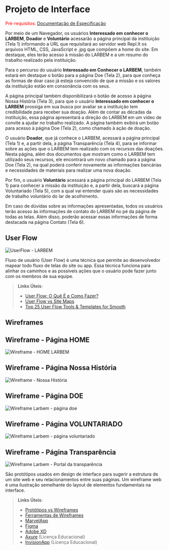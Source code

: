 
# Projeto de Interface

<span style="color:red">Pré-requisitos: <a href="02-Especificação do Projeto.md"> Documentação de Especificação</a></span>

Por meio de um Navegador, os usuários **Interessado em conhecer o LARBEM**, **Doador** e **Voluntário** acessarão a página principal da instituição (Tela 1) informando a URL que requisitará ao servidor web Repl.It os arquivos HTML, CSS, JavaScript e .jpg que compõem a home do site. Em destaque, eles terão acesso à missão do LARBEM e a um resumo do trabalho realizado pela instituição.

Para o percurso do usuário **Interessado em Conhecer o LARBEM**, também estará em destaque o botão para a página Doe (Tela 2), para que conheça as formas de doar caso já esteja convencido de que a missão e os valores da instituição estão em consonância com os seus.

A página principal também disponibilizará o botão de acesso à página Nossa História (Tela 3), para que o usuário **Interessado em conhecer o LARBEM** prossiga em sua busca por avaliar se a instituição tem credibilidade para receber sua doação. Além de contar as décadas da instituição, essa página apresentará a direção do LARBEM em um vídeo de convite a ajudar no trabalho realizado. A página também exibirá um botão para acesso à página Doe (Tela 2), como chamado à ação de doação.

O usuário **Doador**, que já conhece o LARBEM, acessará a página principal (Tela 1) e, a partir dela, a página Transparência (Tela 4), para se informar sobre as ações que o LARBEM tem realizado com os recursos das doações. Nesta página, além dos documentos que mostram como o LARBEM tem utilizado seus recursos, ele encontrará um novo chamado para a página Doe (Tela 2), na qual poderá conferir novamente as informações bancárias e necessidades de materiais para realizar uma nova doação.

Por fim, o usuário **Voluntário** acessará a página principal do LARBEM (Tela 1) para conhecer a missão da instituição e, a partir dela, buscará a página Voluntariado (Tela 5), com a qual vai entender quais são as necessidades de trabalho voluntário do lar de acolhimento.

Em caso de dúvidas sobre as informações apresentadas, todos os usuários terão acesso às informações de contato do LARBEM no pé da página de todas as telas. Além disso, poderão acessar essas informações de forma destacada na página Contato (Tela 6).

## User Flow

![UserFlow - LARBEM](img/UserflowLARBEMv.1.jpg)


Fluxo de usuário (User Flow) é uma técnica que permite ao desenvolvedor mapear todo fluxo de telas do site ou app. Essa técnica funciona para alinhar os caminhos e as possíveis ações que o usuário pode fazer junto com os membros de sua equipe.

> **Links Úteis**:
> - [User Flow: O Quê É e Como Fazer?](https://medium.com/7bits/fluxo-de-usu%C3%A1rio-user-flow-o-que-%C3%A9-como-fazer-79d965872534)
> - [User Flow vs Site Maps](http://designr.com.br/sitemap-e-user-flow-quais-as-diferencas-e-quando-usar-cada-um/)
> - [Top 25 User Flow Tools & Templates for Smooth](https://www.mockplus.com/blog/post/user-flow-tools)


## Wireframes

## Wireframe - Página HOME
![Wireframe - HOME LARBEM](https://github.com/ICEI-PUC-Minas-PMV-SI/pmv-si-2021-1-e1-proj-web-t1-larbem/blob/d16c1e6d267cefa00cb1f3113c114e5e065b6846/docs/img/Wireframe%20-%20HOME%20LARBEM.png)

## Wireframe - Página Nossa História
![Wireframe - Nossa História](https://github.com/ICEI-PUC-Minas-PMV-SI/pmv-si-2021-1-e1-proj-web-t1-larbem/blob/main/docs/img/Wireframe%20-%20Nossa%20Hist%C3%B3ria.png)

## Wireframe - Página DOE
![Wireframe Larbem - página doe](https://github.com/ICEI-PUC-Minas-PMV-SI/pmv-si-2021-1-e1-proj-web-t1-larbem/blob/main/docs/img/Wireframe%20Larbem%20(1).png)

## Wireframe - Página VOLUNTARIADO
![Wireframe Larbem - página voluntariado](img/WireframeVoluntariado3.jpg)

## Wireframe - Página Transparência
![Wireframe Larbem - Portal da transparência](https://github.com/ICEI-PUC-Minas-PMV-SI/pmv-si-2021-1-e1-proj-web-t1-larbem/blob/main/docs/img/Wireframe%20-%20Portal%20da%20Transpar%C3%AAncia.png)

São protótipos usados em design de interface para sugerir a estrutura de um site web e seu relacionamentos entre suas páginas. Um wireframe web é uma ilustração semelhante do layout de elementos fundamentais na interface.
 
> **Links Úteis**:
> - [Protótipos vs Wireframes](https://www.nngroup.com/videos/prototypes-vs-wireframes-ux-projects/)
> - [Ferramentas de Wireframes](https://rockcontent.com/blog/wireframes/)
> - [MarvelApp](https://marvelapp.com/developers/documentation/tutorials/)
> - [Figma](https://www.figma.com/)
> - [Adobe XD](https://www.adobe.com/br/products/xd.html#scroll)
> - [Axure](https://www.axure.com/edu) (Licença Educacional)
> - [InvisionApp](https://www.invisionapp.com/) (Licença Educacional)
